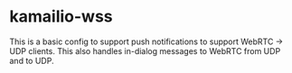 # kamailio-wss

This is a basic config to support push notifications to support WebRTC -> UDP clients. This also handles in-dialog messages to WebRTC from UDP and to UDP.
